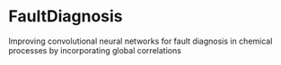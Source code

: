# FaultDiagnosis
Improving convolutional neural networks for fault diagnosis in chemical processes by incorporating global correlations

